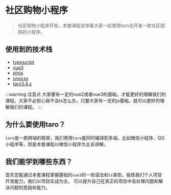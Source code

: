 # 社区购物小程序

> 社区购物小程序开发，本套课程会带着大家一起使用taro去开发一款社区团购的小程序。

## 使用到的技术栈

* [typescript](https://www.typescript.org/)
* [vue3](https://vuejs.org/)
* [pinia](https://pinia.js.org/)
* [unocss](http://uno.antfu.me/)
* [taro3.4.x](https://taro-docs.jd.com/taro/docs/)

:::warning 注意点
大家要有一定的vue2或者vue3的基础，才能更好的理解我们的课程。大家不必担心我不会ts怎么办，只要大家有一定的js基础，就可以更好的理解我们的课程。
:::


## 为什么要使用taro？

`taro`是一款跨端的框架，我们使用`taro`能同时编译到多端，比如微信小程序、QQ小程序等，但是本套课程以微信小程序为主去讲解。


## 我们能学到哪些东西？

首先您能通过本套课程掌握基础的`vue3`的一些语法和`ts`类型，锻炼我们个人项目开发能力，我们以项目实战为主。
可以提升自己在真正的项目中去处理问题和解决问题的思路和能力。
